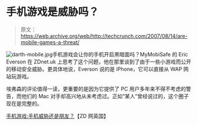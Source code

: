 # 手机游戏是威胁吗？

> 原文：<https://web.archive.org/web/http://techcrunch.com/2007/08/14/are-mobile-games-a-threat/>

![darth-mobile.jpg](img/68d0902eb21856c34cb7739aa6c0ecbc.png)手机游戏会让你的手机开启黑暗面吗？MyMobiSafe 的 Eric Everson 在 ZDnet.uk 上思考了这个问题，他在那里谈到了由于一些小游戏而公开的移动安全威胁。更具体地说，Everson 说的是 iPhone，它可以直接从 WAP 网站玩游戏。

埃弗森的评论值得一读，更重要的是因为它提供了 PC 用户多年来不得不考虑的警告，而他们的 Mac 对手却高兴地从未考虑过。正如“某人”曾经说过的，这个圈子现在是完整的。

[手机游戏:手机威胁还是朋友？](https://web.archive.org/web/20141020110143/http://community.zdnet.co.uk/blog/0,1000000567,10005768o-2000440756b,00.htm)【ZD 网英国】